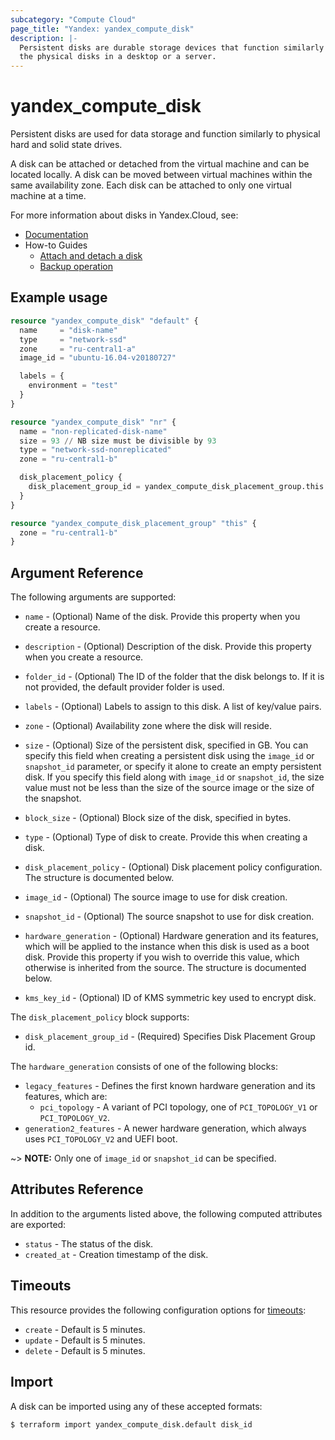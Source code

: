 ```yaml
---
subcategory: "Compute Cloud"
page_title: "Yandex: yandex_compute_disk"
description: |-
  Persistent disks are durable storage devices that function similarly to
  the physical disks in a desktop or a server.
---
```



# yandex_compute_disk




Persistent disks are used for data storage and function similarly to physical hard and solid state drives.

A disk can be attached or detached from the virtual machine and can be located locally. A disk can be moved between virtual machines within the same availability zone. Each disk can be attached to only one virtual machine at a time.

For more information about disks in Yandex.Cloud, see:

* [Documentation](https://cloud.yandex.com/docs/compute/concepts/disk)
* How-to Guides
  * [Attach and detach a disk](https://cloud.yandex.com/docs/compute/concepts/disk#attach-detach)
  * [Backup operation](https://cloud.yandex.com/docs/compute/concepts/disk#backup)

## Example usage

```terraform
resource "yandex_compute_disk" "default" {
  name     = "disk-name"
  type     = "network-ssd"
  zone     = "ru-central1-a"
  image_id = "ubuntu-16.04-v20180727"

  labels = {
    environment = "test"
  }
}
```

```terraform
resource "yandex_compute_disk" "nr" {
  name = "non-replicated-disk-name"
  size = 93 // NB size must be divisible by 93  
  type = "network-ssd-nonreplicated"
  zone = "ru-central1-b"

  disk_placement_policy {
    disk_placement_group_id = yandex_compute_disk_placement_group.this.id
  }
}

resource "yandex_compute_disk_placement_group" "this" {
  zone = "ru-central1-b"
}
```

## Argument Reference

The following arguments are supported:

* `name` - (Optional) Name of the disk. Provide this property when you create a resource.

* `description` - (Optional) Description of the disk. Provide this property when you create a resource.

* `folder_id` - (Optional) The ID of the folder that the disk belongs to. If it is not provided, the default provider folder is used.

* `labels` - (Optional) Labels to assign to this disk. A list of key/value pairs.

* `zone` - (Optional) Availability zone where the disk will reside.

* `size` - (Optional) Size of the persistent disk, specified in GB. You can specify this field when creating a persistent disk using the `image_id` or `snapshot_id` parameter, or specify it alone to create an empty persistent disk. If you specify this field along with `image_id` or `snapshot_id`, the size value must not be less than the size of the source image or the size of the snapshot.

* `block_size` - (Optional) Block size of the disk, specified in bytes.

* `type` - (Optional) Type of disk to create. Provide this when creating a disk.

* `disk_placement_policy` - (Optional) Disk placement policy configuration. The structure is documented below.

* `image_id` - (Optional) The source image to use for disk creation.

* `snapshot_id` - (Optional) The source snapshot to use for disk creation.

* `hardware_generation` - (Optional) Hardware generation and its features,
  which will be applied to the instance when this disk is used as a boot
  disk. Provide this property if you wish to override this value, which
  otherwise is inherited from the source. The structure is documented below.

* `kms_key_id` - (Optional) ID of KMS symmetric key used to encrypt disk.

The `disk_placement_policy` block supports:

* `disk_placement_group_id` - (Required) Specifies Disk Placement Group id.

The `hardware_generation` consists of one of the following blocks:

* `legacy_features` - Defines the first known hardware generation and its features, which are:
  * `pci_topology` - A variant of PCI topology, one of `PCI_TOPOLOGY_V1` or `PCI_TOPOLOGY_V2`.
* `generation2_features` - A newer hardware generation, which always uses `PCI_TOPOLOGY_V2` and UEFI boot.

~> **NOTE:** Only one of `image_id` or `snapshot_id` can be specified.

## Attributes Reference

In addition to the arguments listed above, the following computed attributes are exported:

* `status` - The status of the disk.
* `created_at` - Creation timestamp of the disk.

## Timeouts

This resource provides the following configuration options for [timeouts](https://www.terraform.io/docs/language/resources/syntax.html#operation-timeouts):

- `create` - Default is 5 minutes.
- `update` - Default is 5 minutes.
- `delete` - Default is 5 minutes.

## Import

A disk can be imported using any of these accepted formats:

```
$ terraform import yandex_compute_disk.default disk_id
```

